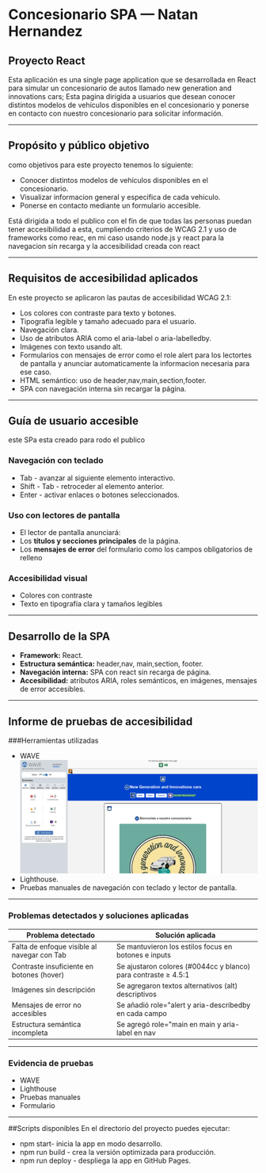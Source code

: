 #  Concesionario SPA — Natan Hernandez

##  Proyecto React
Esta aplicación es una single page application que se desarrollada en React para simular un concesionario de autos llamado new generation and innovations cars; Esta pagina dirigida a usuarios que desean conocer distintos modelos de vehículos disponibles en el concesionario y ponerse en contacto con nuestro concesionario para solicitar información.

---

##  Propósito y público objetivo
como objetivos para este proyecto tenemos lo siguiente:
- Conocer distintos modelos de vehículos disponibles en el concesionario.
- Visualizar informacion general y especifica  de cada vehiculo.
- Ponerse en contacto mediante un formulario accesible.

Está dirigida a todo el publico  con el fin de que todas las personas puedan tener accesibilidad a esta, cumpliendo criterios de WCAG 2.1  y uso de frameworks como reac, en mi caso usando  node.js y react para la navegacion sin recarga y la accesibilidad creada con react

---

##  Requisitos de accesibilidad aplicados
En este proyecto se  aplicaron las pautas de accesibilidad WCAG 2.1:

-  Los colores con contraste para texto y botones.  
-  Tipografía legible y tamaño adecuado para el usuario.  
-  Navegación clara.  
- Uso de atributos ARIA como el aria-label o aria-labelledby.  
- Imágenes con texto usando alt.  
- Formularios con mensajes de error como el role alert para los lectortes de pantalla y anunciar automaticamente la informacion necesaria para ese caso. 
- HTML semántico: uso de header,nav,main,section,footer.  
- SPA con navegación interna sin recargar la página.  

---

## Guía de usuario accesible
este SPa esta creado para rodo el publico

### Navegación con teclado
- Tab - avanzar al siguiente elemento interactivo.  
- Shift - Tab - retroceder al elemento anterior.  
- Enter - activar enlaces o botones seleccionados.  

### Uso con lectores de pantalla
- El lector de pantalla anunciará:
- Los **títulos y secciones principales** de la página.  
- Los **mensajes de error** del formulario como los campos obligatorios de relleno  

### Accesibilidad visual
- Colores con contraste   
- Texto en tipografía clara y tamaños legibles  

---

## Desarrollo de la SPA
- **Framework:** React.  
- **Estructura semántica:** header,nav, main,section, footer.  
- **Navegación interna:** SPA con react sin recarga de página.  
- **Accesibilidad:** atributos ARIA, roles semánticos, en imágenes, mensajes de error accesibles.  

---

## Informe de pruebas de accesibilidad

###Herramientas utilizadas
- WAVE
  ![Evidencia](docs/evidencia1.png)
- Lighthouse.  
- Pruebas manuales de navegación con teclado y lector de pantalla.  

---

### Problemas detectados y soluciones aplicadas
| Problema detectado | Solución aplicada |
|--------------------|------------------|
| Falta de enfoque visible al navegar con Tab | Se mantuvieron los estilos focus en botones e inputs |
| Contraste insuficiente en botones (hover) | Se ajustaron colores (#0044cc y blanco) para contraste ≥ 4.5:1 |
| Imágenes sin descripción | Se agregaron textos alternativos (alt) descriptivos |
| Mensajes de error no accesibles | Se añadió role="alert y aria-describedby en cada campo |
| Estructura semántica incompleta | Se agregó role="main en main y aria-label en nav |

---

### Evidencia de pruebas
- WAVE   
- Lighthouse   
- Pruebas manuales  
- Formulario

---

##Scripts disponibles
En el directorio del proyecto puedes ejecutar:

- npm start- inicia la app en modo desarrollo.  
- npm run build - crea la versión optimizada para producción.  
- npm run deploy - despliega la app en GitHub Pages.  

